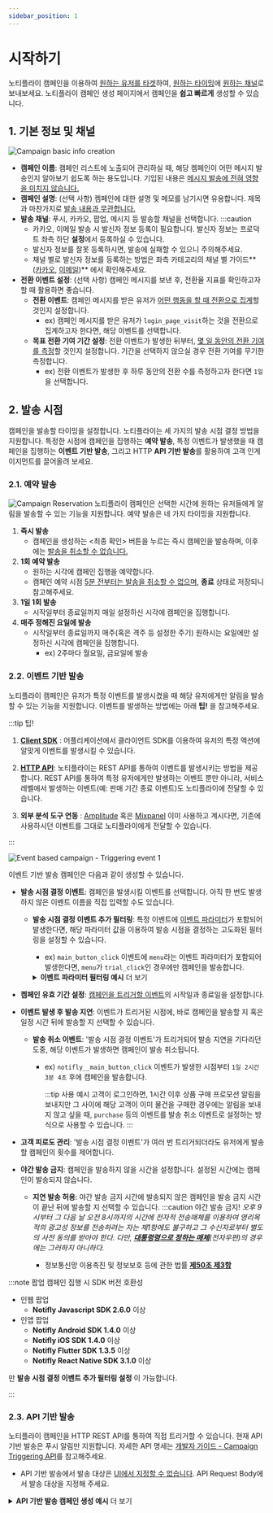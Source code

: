 ```yaml
---
sidebar_position: 1
---
```


# 시작하기

노티플라이 캠페인을 이용하여 <u>원하는 유저를 타겟</u>하여, <u>원하는 타이밍</u>에 <u>원하는 채널</u>로 보내보세요. 노티플라이 캠페인 생성 페이지에서 캠페인을 **쉽고 빠르게** 생성할 수 있습니다.

<!--
## 캠페인 생애 주기 (Life Cycle)

노티플라이에서 캠페인은 총 네 가지 상태를 가집니다.

![Campaign Life Cycle](./img/campaign_life_cycle.png)

(\*_파란색 화살표: 사용자 조작, 검정색 화살표: 자동_)

캠페인 상태는 캠페인 리스트 페이지에서 확인하실 수 있습니다.

![Campaign Status Example](./img/campaign_status_example.png)

1. **드래프트** : 캠페인을 생성하다가 중간에 취소했을 때, 나중에 다시 이어서 작업할 수 있는 상태입니다. 드래프트 캠페인은 실제 발송에서 어떠한 영향도 미치지 않으며, 실제로 발송되었던 캠페인이 아니기 때문에 발송 현황을 확인할 수 없습니다.

2. **액티브**: 캠페인을 생성하면, 기본적으로 캠페인은 액티브 상태로 저장됩니다. (_참고: 즉시 발송 캠페인이거나, 5분 내로 발송되어야 할 캠페인은 곧바로 종료 상태로 들어가며, 차후 발송 취소, 수정 또는 재개할 수 없습니다._) 액티브 상태인 캠페인은 실제로 발송될 가능성이 있는 캠페인들이며, 실시간으로 발송 현황을 확인할 수 있습니다. **액티브 상태 캠페인은 수정이 불가능합니다.**

3. **비활성**: 캠페인 리스트의 **액티브 상태**인 캠페인 항목 가장 오른쪽에 '중지' 버튼을 클릭하면 액티브 상태인 캠페인을 비활성 상태로 만들 수 있습니다. 비활성 상태인 캠페인은 발송 대상에서 제외되지만, 지금까지 발송 현황을 확인할 수 있습니다. 비활성 상태인 캠페인은 다시 재개시켜 액티브 캠페인으로 전환할 수 있습니다. **캠페인 수정은 비활성 상태일때만 가능합니다.**

4. **종료**: 캠페인 집행 기한이 만료된 캠페인은 자동으로 종료됩니다. 또한, 사용자가 **비활성** 상태인 캠페인 가장 오른쪽에 '종료' 버튼을 눌러 캠페인을 종료시킬 수도 있습니다. 한 번 캠페인이 종료되면, 더이상 **재개 또는 수정이 불가능합니다**. 캠페인이 종료된 후에도 발송 현황은 계속 확인할 수 있습니다. **종료 상태인 캠페인만 삭제할 수 있습니다**. 종료된 캠페인과 동일한 캠페인을 다시 재개하고싶다면, 캠페인 복제 기능을 활용해 주세요. -->

## 1. 기본 정보 및 채널

![Campaign basic info creation](./img/campaign_basic_info_creation_v2.png)

- **캠페인 이름**: 캠페인 리스트에 노출되어 관리하실 때, 해당 켐페인이 어떤 메시지 발송인지 알아보기 쉽도록 하는 용도입니다. 기입된 내용은 <u>메시지 발송에 전혀 영향을 미치지 않습니다.</u>
- **캠페인 설명**: (선택 사항) 켐페인에 대한 설명 및 메모를 남기시면 유용합니다. 제목과 마찬가지로 <u>발송 내용과 무관합니다. </u>
- **발송 채널**: 푸시, 카카오, 팝업, 메시지 등 발송할 채널을 선택합니다.
  :::caution
  - 카카오, 이메일 발송 시 발신자 정보 등록이 필요합니다. 발신자 정보는 프로덕트 좌측 하단 **설정**에서 등록하실 수 있습니다.
  - 발신자 정보를 잘못 등록하시면, 발송에 실패할 수 있으니 주의해주세요.
  - 채널 별로 발신자 정보를 등록하는 방법은 좌측 카테고리의 채널 별 가이드**([카카오](/ko/docusaurus-plugin-content-docs/current/user-guide/kakaotalk/integration.md), [이메일](/ko/docusaurus-plugin-content-docs/current/user-guide/email/guide.mdx))** 에서 확인해주세요.
- **전환 이벤트 설정**: (선택 사항) 캠페인 메시지를 보낸 후, 전환율 지표를 확인하고자 할 때 활용하면 좋습니다.
  - **전환 이벤트**: 캠페인 메시지를 받은 유저가 <u>어떤 행동을 할 때 전환으로 집계</u>할 것인지 설정합니다.
    - ex) 캠페인 메시지를 받은 유저가 `login_page_visit`하는 것을 전환으로 집계하고자 한다면, 해당 이벤트를 선택합니다.
  - **목표 전환 기여 기간 설정**: 전환 이벤트가 발생한 뒤부터, <u>몇 일 동안의 전환 기여를 측정</u>할 것인지 설정합니다.
    기간을 선택하지 않으실 경우 전환 기여를 무기한 측정합니다.
    - ex) 전환 이벤트가 발생한 후 하루 동안의 전환 수를 측정하고자 한다면 `1일`을 선택합니다.

## 2. 발송 시점

캠페인을 발송할 타이밍을 설정합니다. 노티플라이는 세 가지의 발송 시점 결정 방법을 지원합니다. 특정한 시점에 캠페인을 집행하는 **예약 발송**, 특정 이벤트가 발생했을 때 캠페인을 집행하는 **이벤트 기반 발송**, 그리고 HTTP **API 기반 발송**를 활용하여 고객 인게이지먼트를 끌어올려 보세요.

### 2.1. 예약 발송

![Campaign Reservation](./img/campaign_reservation.png)
노티플라이 캠페인은 선택한 시간에 원하는 유저들에게 알림을 발송할 수 있는 기능을 지원합니다. 예약 발송은 네 가지 타이밍을 지원합니다.

1. **즉시 발송**
   - 캠페인을 생성하는 <최종 확인> 버튼을 누르는 즉시 캠페인을 발송하며, 이후에는 <u>발송을 취소할 수 없습니다.</u>
2. **1회 예약 발송**
   - 원하는 시각에 캠페인 집행을 예약합니다.
   - 캠페인 예약 시점 <u>5분 전부터는 발송을 취소할 수 없으며</u>, **종료** 상태로 저장되니 참고해주세요.
3. **1일 1회 발송**
   - 시작일부터 종료일까지 매일 설정하신 시각에 캠페인을 집행합니다.
4. **매주 정해진 요일에 발송**
   - 시작일부터 종료일까지 매주(혹은 격주 등 설정한 주기) 원하시는 요일에만 설정하신 시각에 캠페인을 집행합니다.
     - ex) 2주마다 월요일, 금요일에 발송
     <!--
     일회성 발송이 아닌 주기성 발송인 경우 (위 3, 4번 항목), 캠페인 발송 기간을 선택할 수 있습니다. 캠페인 발송 기간은 **시작일 부터 종료일** 까지로 선택할 수 있으며, 시작일 당일 **00시 00분**부터, 종료일 당일 **23시 59분**까지로 취급됩니다. -->

### 2.2. 이벤트 기반 발송

노티플라이 캠페인은 유저가 특정 이벤트를 발생시켰을 때 해당 유저에게만 알림을 발송할 수 있는 기능을 지원합니다. 이벤트를 발생하는 방법에는 아래 **팁!** 을 참고해주세요.

:::tip 팁!

1.  **[Client SDK](/ko/category/client-sdk)** : 어플리케이션에서 클라이언트 SDK를 이용하여 유저의 특정 액션에 알맞게 이벤트를 발생시킬 수 있습니다.

2.  **[HTTP API](/ko/developer-guide/http-api/http-api-guide)**: 노티플라이는 REST API를 통하여 이벤트를 발생시키는 방법을 제공합니다. REST API를 통하여 특정 유저에게만 발생하는 이벤트 뿐만 아니라, 서비스 레벨에서 발생하는 이벤트(예: 판매 기간 종료 이벤트)도 노티플라이에 전달할 수 있습니다.

3.  **외부 분석 도구 연동** : [Amplitude](/ko/user-guide/amplitude/amplitude-introduction) 혹은 [Mixpanel](/ko/docusaurus-plugin-content-docs/current/user-guide/mixpanel/mixpanel-introduction.md) 이미 사용하고 계시다면, 기존에 사용하시던 이벤트를 그대로 노티플라이에게 전달할 수 있습니다.

:::

![Event based campaign - Triggering event 1](./img/campaign_event_based_timing_v5.png)

이벤트 기반 발송 캠페인은 다음과 같이 생성할 수 있습니다.

- **발송 시점 결정 이벤트**: 캠페인을 발생시킬 이벤트를 선택합니다. 아직 한 번도 발생하지 않은 이벤트 이름을 직접 입력할 수도 있습니다.

  - **발송 시점 결정 이벤트 추가 필터링**: 특정 이벤트에 <u>이벤트 파라미터</u>가 포함되어 발생한다면, 해당 파라미터 값을 이용하여 발송 시점을 결정하는 고도화된 필터링을 설정할 수 있습니다.

    - ex) `main_button_click` 이벤트에 `menu`라는 이벤트 파라미터가 포함되어 발생한다면, `menu`가 `trial_click`인 경우에만 캠페인을 발송합니다.

     <details>
        <summary><b>이벤트 파라미터 필터링 예시</b> 더 보기</summary>

        <img
        src={require("./img/triggering-event-filters-example-1.png").default}
        width="700px"
        style={{ padding: "20px", margin: "10px", border: "2px solid #eaecef" }}
        />

        - ex) 구매(`purchase`) 이벤트에 `product_category`라는 이벤트 파라미터가 포함되어 발생한다면, 해당 파라미터 값이 `clothing`인 경우에만 캠페인을 발송합니다.

        **AND/OR 조건**을 이용하여 더 복잡한 필터링을 설정해 보세요.

        <img
        src={require("./img/triggering-event-filters-example-2.png").default}
        width="700px"
        style={{ padding: "20px", margin: "10px", border: "2px solid #eaecef" }}
        />

        - ex) 고객이 `blog`를 통해 유입되었고 `/product` 경로를 방문하였으며 `id`라는 쿼리 파라미터가 `123` **이거나**
        고객이 `banner`를 통해`메인 화면`으로 유입되었을 때 캠페인을 집행하는 예시입니다.

        (이 때, `page_view` 이벤트는 `utm_medium`, `pathname`, `query.id` 라는 파라미터가 포함한다고 가정합니다.)

     </details>

- **켐페인 유효 기간 설정**: <u>캠페인을 트리거할 이벤트</u>의 시작일과 종료일을 설정합니다.
- **이벤트 발생 후 발송 지연**: 이벤트가 트리거된 시점에, 바로 캠페인을 발송할 지 혹은 일정 시간 뒤에 발송할 지 선택할 수 있습니다.

  - **발송 취소 이벤트**: '발송 시점 결정 이벤트'가 트리거되어 발송 지연을 기다리던 도중, 해당 이벤트가 발생하면 캠페인이 발송 취소됩니다.

    - ex) `notifly__main_button_click` 이벤트가 발생한 시점부터 `1일 2시간 3분 4초` 후에 캠페인을 발송합니다.

      :::tip 사용 예시
      고객이 로그인하면, 1시간 이후 상품 구매 프로모션 알림을 보내지만 그 사이에 해당 고객이 이미 물건을 구매한 경우에는 알림을 보내지 않고 싶을 때, `purchase` 등의 이벤트를 발송 취소 이벤트로 설정하는 방식으로 사용할 수 있습니다.
      :::

- **고객 피로도 관리**: '발송 시점 결정 이벤트'가 여러 번 트리거되더라도 유저에게 발송할 캠페인의 횟수를 제어합니다.
- **야간 발송 금지**: 캠페인을 발송하지 않을 시간을 설정합니다. 설정된 시간에는 캠페인이 발송되지 않습니다.

  - **지연 발송 허용**: 야간 발송 금지 시간에 발송되지 않은 캠페인을 발송 금지 시간이 끝난 뒤에 발송할 지 선택할 수 있습니다.
    :::caution 야간 발송 금지!
    _오후 9시부터 그 다음 날 오전 8시까지의 시간에 전자적 전송매체를 이용하여 영리목적의 광고성 정보를 전송하려는 자는 제1항에도 불구하고 그 수신자로부터 별도의 사전 동의를 받아야 한다. 다만, [**대통령령으로 정하는 매체**](<https://www.law.go.kr/법령/정보통신망이용촉진및정보보호등에관한법률시행령/(20231226,34024,20231226)/제61조>)(전자우편)의 경우에는 그러하지 아니하다._

    - 정보통신망 이용촉진 및 정보보호 등에 관한 법률 [**제50조 제3항**](https://www.law.go.kr/lsLinkProc.do?lsNm=%EC%A0%95%EB%B3%B4%ED%86%B5%EC%8B%A0%EB%A7%9D%20%EC%9D%B4%EC%9A%A9%EC%B4%89%EC%A7%84%20%EB%B0%8F%20%EC%A0%95%EB%B3%B4%EB%B3%B4%ED%98%B8%20%EB%93%B1%EC%97%90%20%EA%B4%80%ED%95%9C%20%EB%B2%95%EB%A5%A0&lsId=000030&chrClsCd=010202&joNo=005000000%5E005000000%5E005002000%5E005003000%5E005004000%5E005005000%5E005006000%5E005007000%5E005008000&mode=2&joLnkStr=%EC%A0%9C50%EC%A1%B0%20%EB%98%90%EB%8A%94%20%EC%A0%9C50%EC%A1%B0%EC%9D%988)

:::note 팝업 캠페인 집행 시 SDK 버전 호환성

- 인웹 팝업
  - **Notifly Javascript SDK 2.6.0** 이상
- 인앱 팝업
  - **Notifly Android SDK 1.4.0** 이상
  - **Notifly iOS SDK 1.4.0** 이상
  - **Notifly Flutter SDK 1.3.5** 이상
  - **Notifly React Native SDK 3.1.0** 이상

만 **발송 시점 결정 이벤트 추가 필터링 설정** 이 가능합니다.

:::

### 2.3. API 기반 발송

노티플라이 캠페인을 HTTP REST API를 통하여 직접 트리거할 수 있습니다. 현재 API 기반 발송은 푸시 알림만 지원합니다. 자세한 API 명세는 [개발자 가이드 - Campaign Triggering API](/ko/developer-guide/http-api/http-api-guide#4-campaign-triggering-endpoint)를 참고해주세요.

- API 기반 발송에서 발송 대상은 <u>UI에서 지정할 수 없습니다</u>. API Request Body에서 발송 대상을 지정해 주세요.

<details>
    <summary><b>API 기반 발송 캠페인 생성 예시</b> 더 보기</summary>

- 해당 캠페인은 [**Campaign Triggering API**](/ko/developer-guide/http-api/http-api-guide#4-campaign-triggering-endpoint)의 예시 코드에 기반하여 제작된 캠페인 예시입니다.

<!-- ![api-triggered-campaign-timing-example](./img/api_triggered_campaign_timing_example.png) -->

![api-triggered-campaign-message-example](./img/api_triggered_campaign_message_example.png)

- 주의) 해당 user의 `name` property가 정의되어있다는 가정 하에, 위와 같은 캠페인을 생성하였습니다.

</details>

<!-- ## 3. 캠페인 발송 대상 설정

노티플라이 캠페인은 쉽고 빠르게 타겟 사용자에게 메시지를 발송할 수 있습니다. 자세한 정보는 [캠페인 발송 대상 설정](/ko/user-guide/campaigns/campaign-segments) 가이드를 확인해주세요.

## 4. 메시지 개인화

노티플라이 캠페인은 사용자에게 메시지를 개인화하여 발송할 수 있는 방법을 제공합니다. 자세한 정보는 [메시지 개인화](/ko/user-guide/campaigns/message-personalization) 가이드를 확인해주세요. -->
